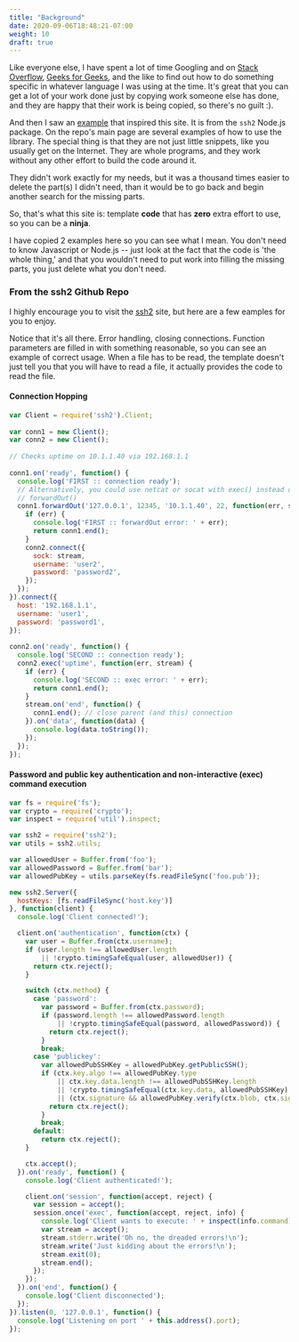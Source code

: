 ```yaml
---
title: "Background"
date: 2020-09-06T18:48:21-07:00
weight: 10
draft: true
---
```


Like everyone else, I have spent a lot of time Googling and on [Stack Overflow](https://stackoverflow.com/questions/11828270/how-do-i-exit-the-vim-editor/11828573), [Geeks for Geeks](https://www.geeksforgeeks.org/),
and the like to find out how to do something specific in whatever language I was using at the time. It's
great that you can get a lot of your work done just by copying work someone else has done, and
they are happy that their work is being copied, so there's no guilt :).

And then I saw an [example](https://github.com/mscdex/ssh2 (npm install ssh2)) that inspired this site. It is from the `ssh2` Node.js package. On the repo's
main page are several examples of how to use the library. The special thing is that they are not just
little snippets, like you usually get on the Internet. They are whole programs, and they work without
any other effort to build the code around it.

They didn't work exactly for my needs, but it was a thousand times easier to delete the part(s) I
didn't need, than it would be to go back and begin another search for the missing parts.

So, that's what this site is: template **code** that has **zero** extra effort to use, so you can be a **ninja**.

I have copied 2 examples here so you can see what I mean. You don't need to know Javascript or
Node.js -- just look at the fact that the code is 'the whole thing,' and that you wouldn't need to
put work into filling the missing parts, you just delete what you don't need.

### From the ssh2 Github Repo

I highly encourage you to visit the [ssh2](https://github.com/mscdex/ssh2 (npm install ssh2)) site,
but here are a few eamples for you to enjoy.

Notice that it's all there. Error handling, closing connections. Function parameters are filled
in with something reasonable, so you can see an example of correct usage. When a file has to be
read, the template doesn't just tell you that you will have to read a file, it actually provides
the code to read the file.

#### Connection Hopping

```javascript
var Client = require('ssh2').Client;
 
var conn1 = new Client();
var conn2 = new Client();
 
// Checks uptime on 10.1.1.40 via 192.168.1.1
 
conn1.on('ready', function() {
  console.log('FIRST :: connection ready');
  // Alternatively, you could use netcat or socat with exec() instead of
  // forwardOut()
  conn1.forwardOut('127.0.0.1', 12345, '10.1.1.40', 22, function(err, stream) {
    if (err) {
      console.log('FIRST :: forwardOut error: ' + err);
      return conn1.end();
    }
    conn2.connect({
      sock: stream,
      username: 'user2',
      password: 'password2',
    });
  });
}).connect({
  host: '192.168.1.1',
  username: 'user1',
  password: 'password1',
});
 
conn2.on('ready', function() {
  console.log('SECOND :: connection ready');
  conn2.exec('uptime', function(err, stream) {
    if (err) {
      console.log('SECOND :: exec error: ' + err);
      return conn1.end();
    }
    stream.on('end', function() {
      conn1.end(); // close parent (and this) connection
    }).on('data', function(data) {
      console.log(data.toString());
    });
  });
});
```

#### Password and public key authentication and non-interactive (exec) command execution

```javascript
var fs = require('fs');
var crypto = require('crypto');
var inspect = require('util').inspect;

var ssh2 = require('ssh2');
var utils = ssh2.utils;

var allowedUser = Buffer.from('foo');
var allowedPassword = Buffer.from('bar');
var allowedPubKey = utils.parseKey(fs.readFileSync('foo.pub'));

new ssh2.Server({
  hostKeys: [fs.readFileSync('host.key')]
}, function(client) {
  console.log('Client connected!');

  client.on('authentication', function(ctx) {
    var user = Buffer.from(ctx.username);
    if (user.length !== allowedUser.length
        || !crypto.timingSafeEqual(user, allowedUser)) {
      return ctx.reject();
    }

    switch (ctx.method) {
      case 'password':
        var password = Buffer.from(ctx.password);
        if (password.length !== allowedPassword.length
            || !crypto.timingSafeEqual(password, allowedPassword)) {
          return ctx.reject();
        }
        break;
      case 'publickey':
        var allowedPubSSHKey = allowedPubKey.getPublicSSH();
        if (ctx.key.algo !== allowedPubKey.type
            || ctx.key.data.length !== allowedPubSSHKey.length
            || !crypto.timingSafeEqual(ctx.key.data, allowedPubSSHKey)
            || (ctx.signature && allowedPubKey.verify(ctx.blob, ctx.signature) !== true)) {
          return ctx.reject();
        }
        break;
      default:
        return ctx.reject();
    }

    ctx.accept();
  }).on('ready', function() {
    console.log('Client authenticated!');

    client.on('session', function(accept, reject) {
      var session = accept();
      session.once('exec', function(accept, reject, info) {
        console.log('Client wants to execute: ' + inspect(info.command));
        var stream = accept();
        stream.stderr.write('Oh no, the dreaded errors!\n');
        stream.write('Just kidding about the errors!\n');
        stream.exit(0);
        stream.end();
      });
    });
  }).on('end', function() {
    console.log('Client disconnected');
  });
}).listen(0, '127.0.0.1', function() {
  console.log('Listening on port ' + this.address().port);
});
```
